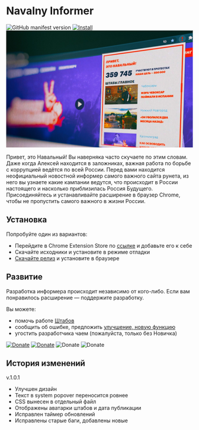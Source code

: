 # Navalny Informer

![GitHub manifest version](https://img.shields.io/github/manifest-json/v/drugz/navalny_informer) [![Install](https://img.shields.io/badge/Install-v1_0_1)](https://chrome.google.com/webstore/detail/hi-navalny-informer/mhahffdhjmmcllffihkedicnjicpfopg) 
![Cover](https://raw.githubusercontent.com/drugz/navalny_informer/main/Screenshot%205.jpg)

Привет, это Навальный! Вы наверняка часто скучаете по этим словам. Даже когда Алексей находится в заложниках, важная работа по борьбе с коррупцией ведётся по всей России. Перед вами находится неофициальный новостной информер самого важного сайта рунета, из него вы узнаете какие кампании ведутся, что происходит в России настоящего и насколько приблизилась Россия Будущего. Присоединяйтесь и устанавливайте расширение в браузер Chrome, чтобы не пропустить самого важного в жизни России.

## Установка
Попробуйте один из вариантов:
- Перейдите в Chrome Extension Store по [ссылке](https://chrome.google.com/webstore/detail/hi-navalny-informer/mhahffdhjmmcllffihkedicnjicpfopg) и добавьте его к себе 
- Скачайте исходники и установите в режиме отладки
- [Скачайте релиз](https://github.com/drugz/navalny_informer/releases/) и установите в браузере

## Развитие

Разработка информера происходит независимо от кого-либо. Если вам понравилось расширение — поддержите разработку.

Вы можете:
- помочь работе [Штабов](https://shtab.navalny.com/?utm_source=github&utm_medium=navalny_informer&utm_campaign=freenavalny)
- сообщить об ошибке, предложить [улучшение, новую функцию](https://github.com/drugz/navalny_informer/issues) 
- угостить разработчика чаем (пожалуйста, только без Новичка)

[![Donate](https://img.shields.io/badge/Donate-PayPal_|_Visa_|_MasterCard-green)](https://paypal.me/okorzhanov?locale.x=ru_RU) [![Donate](https://img.shields.io/badge/Donate-YooMoney-orange)](https://yoomoney.ru/to/410011137878625) ![Donate](https://img.shields.io/badge/Bitcoin-3PhMsCC1zLcneoGvDCQeqtGDkNAMZDrgvy-yellow) ![Donate](https://img.shields.io/badge/ETH-0x775Bf07D19BaA549e8D9F2477C7bff8de0A047E9-blue)

## История изменений

v.1.0.1
- Улучшен дизайн
- Текст в system popover переносится ровнее
- CSS вынесен в отдельный файл
- Отображены аватарки штабов и дата публикации 
- Исправлен таймер обновлений
- Исправлены старые баги, добавлены новые